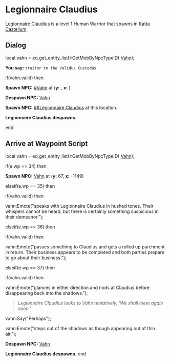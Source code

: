 # Legionnaire Claudius



[Legionnaire Claudius](/npc/160136) is a level 1 Human Warrior that spawns in [Katta Castellum](/zone/160).



## Dialog

local vahn = eq.get_entity_list():GetMobByNpcTypeID( [Vahn](/npc/160137));

**You say:** `traitor to the Validus Custodus`



if(vahn.valid) then



**Spawn NPC:**  [\#Vahn](/npc/160140) at (**y:** , **x:** )



**Despawn NPC:**  [Vahn](/npc/160137)



**Spawn NPC:**  [\#\#Legionnaire Claudius](/npc/160141) at this location.



**Legionnaire Claudius despawns.**

end



## Arrive at Waypoint Script

local vahn = eq.get_entity_list():GetMobByNpcTypeID( [Vahn](/npc/160137));

if(e.wp == 34) then


**Spawn NPC:**  [Vahn](/npc/160137) at (**y:** 67, **x:** -1149)

elseif(e.wp == 35) then


if(vahn.valid) then



vahn:Emote("speaks with Legionnaire Claudius in hushed tones. Their whispers cannot be heard, but there is certainly something suspicious in their demeanor.");


elseif(e.wp == 36) then


if(vahn.valid) then



vahn:Emote("passes something to Claudius and gets a rolled up parchment in return. Their business appears to be completed and both parties prepare to go about their business.");


elseif(e.wp == 37) then


if(vahn.valid) then



vahn:Emote("glances in either direction and nods at Claudius before disappearing back into the shadows.");



>*Legionnaire Claudius looks to Vahn tentatively, 'We shall meet again soon.'*



vahn:Say("Perhaps");



vahn:Emote("steps out of the shadows as though appearing out of thin air.");



**Despawn NPC:**  [Vahn](/npc/160137)


**Legionnaire Claudius despawns.**
end